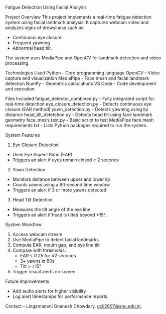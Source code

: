 Fatigue Detection Using Facial Analysis

Project Overview
This project implements a real-time fatigue detection system using facial landmark analysis. It captures webcam video and analyzes signs of drowsiness such as:
- Continuous eye closure
- Frequent yawning
- Abnormal head tilt.

The system uses MediaPipe and OpenCV for landmark detection and video processing.

Technologies Used
Python      - Core programming language
OpenCV      - Video capture and visualization
MediaPipe   - Face mesh and facial landmark detection
NumPy       - Geometric calculations
VS Code     - Code development and execution.

Files Included
fatigue_detector_combined.py - Fully integrated script for real-time detection
eye_closure_detection.py      - Detects continuous eye closure (EAR method)
yawn_detection.py             - Detects yawning using lip distance
head_tilt_detetction.py       - Detects head tilt using face landmark geometry
face_mesh_test.py             - Basic script to test MediaPipe face mesh
requirements.txt              - Lists Python packages required to run the system.

System Features
1. Eye Closure Detection
- Uses Eye Aspect Ratio (EAR)
- Triggers an alert if eyes remain closed ≥ 2 seconds
2. Yawn Detection
- Monitors distance between upper and lower lip
- Counts yawns using a 60-second time window
- Triggers an alert if 3 or more yawns detected
3. Head Tilt Detection
- Measures the tilt angle of the eye line
- Triggers an alert if head is tilted beyond ±15°.

System Workflow
1. Access webcam stream
2. Use MediaPipe to detect facial landmarks
3. Compute EAR, mouth gap, and eye line tilt
4. Compare with thresholds:
   - EAR < 0.25 for ≥2 seconds
   - 3+ yawns in 60s
   - Tilt > ±15°
5. Trigger visual alerts on screen.
   
Future Improvements
- Add audio alerts for higher visibility
- Log alert timestamps for performance reports.
  
Contact – Lingamaneni Gnanesh Chowdary, gcli2607@snu.edu.in.
